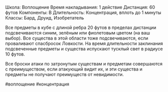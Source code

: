 Школа: Воплощение
Время накладывания: 1 действие
Дистанция: 60 футов
Компоненты: В
Длительность: Концентрация, вплоть до 1 минуты
Классы: Бард, Друид, Изобретатель

Все предметы в кубе с длиной ребра 20 футов в пределах дистанции подсвечиваются синим, зелёным или фиолетовым цветом (на ваш выбор). Все существа в этой области тоже подсвечиваются, если проваливают спасбросок Ловкости. На время длительности заклинания подсвеченные предметы и существа испускают тусклый свет в радиусе 10 футов.

Все броски атаки по затронутым существам и предметам совершаются с преимуществом, если атакующий видит их, и эти существа и предметы не получают преимуществ от невидимости.

#воплощение #концентрация 
